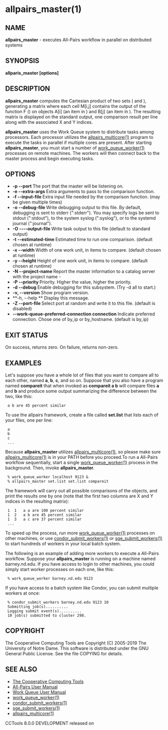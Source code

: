 






















# allpairs_master(1)

## NAME
**allpairs_master** - executes All-Pairs workflow in parallel on distributed systems

## SYNOPSIS
****allparis_master [options] <set A> <set B> <compare function>****

## DESCRIPTION

**allpairs_master** computes the Cartesian product of two sets
(**<set A>** and **<set B>**), generating a matrix where each cell
M[i,j] contains the output of the function F (**<compare function>**) on
objects A[i] (an item in **<set A>**) and B[j] (an item in
**<set B>**). The resulting matrix is displayed on the standard output,
one comparison result per line along with the associated X and Y indices.

**allpairs_master** uses the Work Queue system to distribute tasks among
processors.  Each processor utilizes the [allpairs_multicore(1)](allpairs_multicore.md) program
to execute the tasks in parallel if multiple cores are present. After starting
**allpairs_master**, you must start a number of [work_queue_worker(1)](work_queue_worker.md)
processes on remote machines.  The workers will then connect back to the master
process and begin executing tasks.

## OPTIONS


- **-p --port <port>** The port that the master will be listening on.
- **-e --extra-args <args>** Extra arguments to pass to the comparison function.
- **-f --input-file <file>** Extra input file needed by the comparison function. (may be given multiple times)
- **-o --debug-file <file>** Write debugging output to this file. By default, debugging is sent to stderr (":stderr"). You may specify logs be sent to stdout (":stdout"), to the system syslog (":syslog"), or to the systemd journal (":journal").
- **-O ----output-file <file>** Write task output to this file (default to standard output)
- **-t --estimated-time <seconds>** Estimated time to run one comparison. (default chosen at runtime)
- **-x --width <item>** Width of one work unit, in items to compare. (default chosen at runtime)
- **-y --height <items>** Height of one work unit, in items to compare. (default chosen at runtime)
- **-N --project-name <project>** Report the master information to a catalog server with the project name - <project>
- **-P --priority <integer>** Priority. Higher the value, higher the priority.
- **-d --debug <flag>** Enable debugging for this subsystem. (Try -d all to start.)
- **-v, --version** Show program version.
- **-h, --help ** Display this message.
- **-Z --port-file <file>** Select port at random and write it to this file.  (default is disabled)
- **--work-queue-preferred-connection connection** Indicate preferred connection. Chose one of by_ip or by_hostname. (default is by_ip)


## EXIT STATUS
On success, returns zero.  On failure, returns non-zero.

## EXAMPLES

Let's suppose you have a whole lot of files that you want to compare all to
each other, named **a**, **b**, **c**, and so on. Suppose that you also
have a program named **compareit** that when invoked as **compareit a b**
will compare files **a** and **b** and produce some output summarizing the
difference between the two, like this:

```
 a b are 45 percent similar
```

To use the allpairs framework, create a file called **set.list** that lists each of
your files, one per line:

```
 a
 b
 c
 ...
```

Because **allpairs_master** utilizes [allpairs_multicore(1)](allpairs_multicore.md), so please
make sure [allpairs_multicore(1)](allpairs_multicore.md) is in your PATH before you proceed.To run
a All-Pairs workflow sequentially, start a single [work_queue_worker(1)](work_queue_worker.md)
process in the background. Then, invoke **allpairs_master**.

```
 % work_queue_worker localhost 9123 &
 % allpairs_master set.list set.list compareit
```

The framework will carry out all possible comparisons of the objects, and print
the results one by one (note that the first two columns are X and Y indices in
the resulting matrix):

```
 1	1	a a are 100 percent similar
 1	2	a b are 45 percent similar
 1	3	a c are 37 percent similar
 ...
```

To speed up the process, run more [work_queue_worker(1)](work_queue_worker.md) processes on
other machines, or use [condor_submit_workers(1)](condor_submit_workers.md) or
[sge_submit_workers(1)](sge_submit_workers.md) to start hundreds of workers in your local batch
system.

The following is an example of adding more workers to execute a All-Pairs
workflow. Suppose your **allpairs_master** is running on a machine named
barney.nd.edu. If you have access to login to other machines, you could simply
start worker processes on each one, like this:

```
 % work_queue_worker barney.nd.edu 9123
```

If you have access to a batch system like Condor, you can submit multiple
workers at once:

```
 % condor_submit_workers barney.nd.edu 9123 10
 Submitting job(s)..........
 Logging submit event(s)..........
 10 job(s) submitted to cluster 298.
```

## COPYRIGHT

The Cooperative Computing Tools are Copyright (C) 2005-2019 The University of Notre Dame.  This software is distributed under the GNU General Public License.  See the file COPYING for details.

## SEE ALSO


- [The Cooperative Computing Tools]("http://ccl.cse.nd.edu/software/manuals")
- [All-Pairs User Manual]("http://ccl.cse.nd.edu/software/manuals/allpairs.html")
- [Work Queue User Manual]("http://ccl.cse.nd.edu/software/manuals/workqueue.html")
- [work_queue_worker(1)](work_queue_worker.md)
- [condor_submit_workers(1)](condor_submit_workers.md)
- [sge_submit_workers(1)](sge_submit_workers.md)
- [allpairs_multicore(1)](allpairs_multicore.md)


CCTools 8.0.0 DEVELOPMENT released on 
